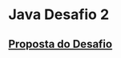 # Java Desafio 2

## [Proposta do Desafio](https://github.com/digitalinnovationone/trilha-java-basico/tree/main/desafios/controle-fluxo)